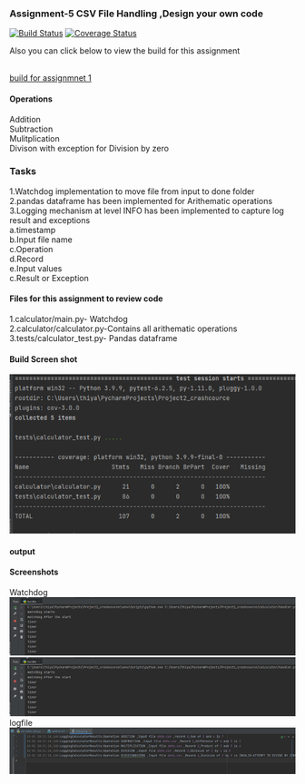 ### Assignment-5 CSV File Handling ,Design your own code

[![Build Status](https://app.travis-ci.com/njitvjk/calc2.svg?branch=branch1)](https://app.travis-ci.com/njitvjk/calc2)
[![Coverage Status](https://coveralls.io/repos/github/njitvjk/calc2/badge.svg?branch=branch1)](https://coveralls.io/github/njitvjk/calc2?branch=branch1)
<br/>

Also you can click below to view the build for this assignment<br/><br/>

[build for assignmnet 1](https://app.travis-ci.com/github/njitvjk/calc2/builds/241320285)

#### Operations
Addition<br/>
Subtraction<br/>
Mulitplication<br/>
Divison with exception for Division by zero

### Tasks
1.Watchdog implementation to move file from input to done folder<br/>
2.pandas dataframe has been implemented for Arithematic operations<br/>
3.Logging mechanism at level INFO has been implemented to capture log result and exceptions<br/> 
    a.timestamp<br/>
    b.Input file name <br/>
    c.Operation<br/>
    d.Record<br/>
    e.Input values <br/>
    c.Result or Exception<br/>


#### Files for this assignment to review code
1.calculator/main.py- Watchdog<br/>
2.calculator/calculator.py-Contains all arithematic operations<br/>
3.tests/calculator_test.py- Pandas dataframe<br/>

#### Build Screen shot <br/>
![img_3.png](img_3.png)

#### output

#### Screenshots
Watchdog
![img.png](img.png)
![img_1.png](img_1.png)
logfile
![img_2.png](img_2.png)










